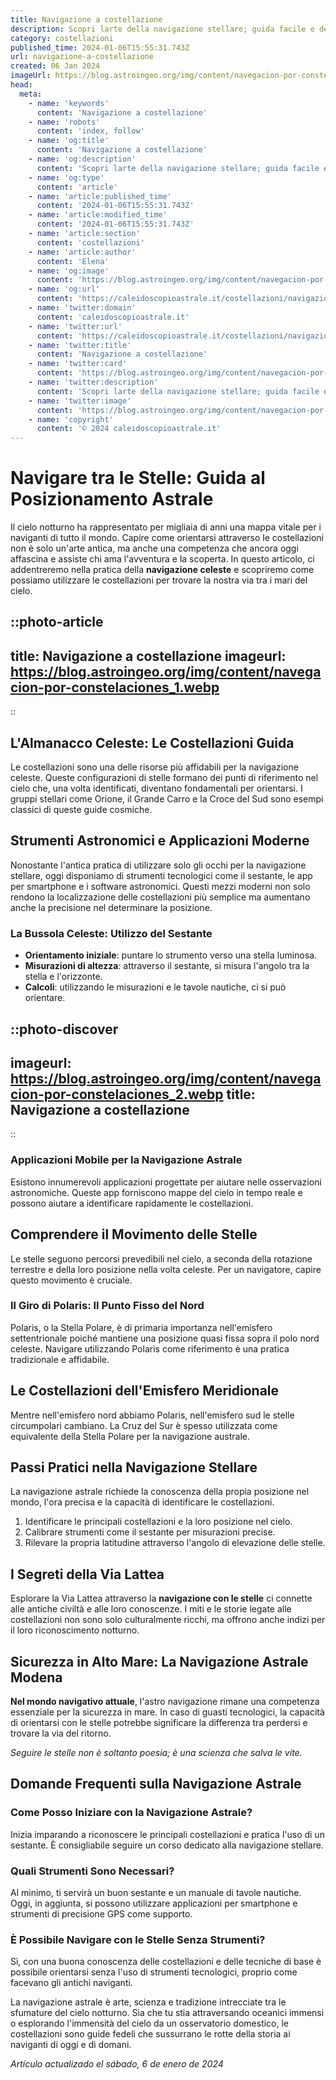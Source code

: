 ```yaml
---
title: Navigazione a costellazione
description: Scopri larte della navigazione stellare; guida facile e dettagliata per orientarsi con le costellazioni nel cielo italiano.
category: costellazioni
published_time: 2024-01-06T15:55:31.743Z
url: navigazione-a-costellazione
created: 06 Jan 2024
imageUrl: https://blog.astroingeo.org/img/content/navegacion-por-constelaciones_1.webp
head:
  meta:
    - name: 'keywords'
      content: 'Navigazione a costellazione'
    - name: 'robots'
      content: 'index, follow'
    - name: 'og:title'
      content: 'Navigazione a costellazione'
    - name: 'og:description'
      content: 'Scopri larte della navigazione stellare; guida facile e dettagliata per orientarsi con le costellazioni nel cielo italiano.'
    - name: 'og:type'
      content: 'article'
    - name: 'article:published_time'
      content: '2024-01-06T15:55:31.743Z'
    - name: 'article:modified_time'
      content: '2024-01-06T15:55:31.743Z'
    - name: 'article:section'
      content: 'costellazioni'
    - name: 'article:author'
      content: 'Elena'
    - name: 'og:image'
      content: 'https://blog.astroingeo.org/img/content/navegacion-por-constelaciones_1.webp'
    - name: 'og:url'
      content: 'https://caleidoscopioastrale.it/costellazioni/navigazione-a-costellazione'
    - name: 'twitter:domain'
      content: 'caleidoscopioastrale.it'
    - name: 'twitter:url'
      content: 'https://caleidoscopioastrale.it/costellazioni/navigazione-a-costellazione'
    - name: 'twitter:title'
      content: 'Navigazione a costellazione'
    - name: 'twitter:card'
      content: 'https://blog.astroingeo.org/img/content/navegacion-por-constelaciones_1.webp'
    - name: 'twitter:description'
      content: 'Scopri larte della navigazione stellare; guida facile e dettagliata per orientarsi con le costellazioni nel cielo italiano.'
    - name: 'twitter:image'
      content: 'https://blog.astroingeo.org/img/content/navegacion-por-constelaciones_1.webp'
    - name: 'copyright'
      content: '© 2024 caleidoscopioastrale.it'
---
```

# Navigare tra le Stelle: Guida al Posizionamento Astrale

Il cielo notturno ha rappresentato per migliaia di anni una mappa vitale per i naviganti di tutto il mondo. Capire come orientarsi attraverso le costellazioni non è solo un'arte antica, ma anche una competenza che ancora oggi affascina e assiste chi ama l'avventura e la scoperta. In questo articolo, ci addentreremo nella pratica della **navigazione celeste** e scopriremo come possiamo utilizzare le costellazioni per trovare la nostra via tra i mari del cielo.

::photo-article
---
title: Navigazione a costellazione
imageurl: https://blog.astroingeo.org/img/content/navegacion-por-constelaciones_1.webp
---
::

## L'Almanacco Celeste: Le Costellazioni Guida
Le costellazioni sono una delle risorse più affidabili per la navigazione celeste. Queste configurazioni di stelle formano dei punti di riferimento nel cielo che, una volta identificati, diventano fondamentali per orientarsi. I gruppi stellari come Orione, il Grande Carro e la Croce del Sud sono esempi classici di queste guide cosmiche.

## Strumenti Astronomici e Applicazioni Moderne
Nonostante l'antica pratica di utilizzare solo gli occhi per la navigazione stellare, oggi disponiamo di strumenti tecnologici come il sestante, le app per smartphone e i software astronomici. Questi mezzi moderni non solo rendono la localizzazione delle costellazioni più semplice ma aumentano anche la precisione nel determinare la posizione.

### La Bussola Celeste: Utilizzo del Sestante
- **Orientamento iniziale**: puntare lo strumento verso una stella luminosa.
- **Misurazioni di altezza**: attraverso il sestante, si misura l'angolo tra la stella e l'orizzonte.
- **Calcoli**: utilizzando le misurazioni e le tavole nautiche, ci si può orientare.

::photo-discover
---
imageurl: https://blog.astroingeo.org/img/content/navegacion-por-constelaciones_2.webp
title: Navigazione a costellazione
---
::

### Applicazioni Mobile per la Navigazione Astrale
Esistono innumerevoli applicazioni progettate per aiutare nelle osservazioni astronomiche. Queste app forniscono mappe del cielo in tempo reale e possono aiutare a identificare rapidamente le costellazioni.

## Comprendere il Movimento delle Stelle
Le stelle seguono percorsi prevedibili nel cielo, a seconda della rotazione terrestre e della loro posizione nella volta celeste. Per un navigatore, capire questo movimento è cruciale.

### Il Giro di Polaris: Il Punto Fisso del Nord
Polaris, o la Stella Polare, è di primaria importanza nell'emisfero settentrionale poiché mantiene una posizione quasi fissa sopra il polo nord celeste. Navigare utilizzando Polaris come riferimento è una pratica tradizionale e affidabile.

## Le Costellazioni dell'Emisfero Meridionale
Mentre nell'emisfero nord abbiamo Polaris, nell'emisfero sud le stelle circumpolari cambiano. La Cruz del Sur è spesso utilizzata come equivalente della Stella Polare per la navigazione australe.

## Passi Pratici nella Navigazione Stellare
La navigazione astrale richiede la conoscenza della propia posizione nel mondo, l'ora precisa e la capacità di identificare le costellazioni.

1. Identificare le principali costellazioni e la loro posizione nel cielo.
2. Calibrare strumenti come il sestante per misurazioni precise.
3. Rilevare la propria latitudine attraverso l'angolo di elevazione delle stelle.

## I Segreti della Via Lattea
Esplorare la Via Lattea attraverso la **navigazione con le stelle** ci connette alle antiche civiltà e alle loro conoscenze. I miti e le storie legate alle costellazioni non sono solo culturalmente ricchi, ma offrono anche indizi per il loro riconoscimento notturno.

## Sicurezza in Alto Mare: La Navigazione Astrale Modena

**Nel mondo navigativo attuale**, l'astro navigazione rimane una competenza essenziale per la sicurezza in mare. In caso di guasti tecnologici, la capacità di orientarsi con le stelle potrebbe significare la differenza tra perdersi e trovare la via del ritorno.

_Seguire le stelle non è soltanto poesia; è una scienza che salva le vite._

## Domande Frequenti sulla Navigazione Astrale

### Come Posso Iniziare con la Navigazione Astrale?
Inizia imparando a riconoscere le principali costellazioni e pratica l'uso di un sestante. È consigliabile seguire un corso dedicato alla navigazione stellare.

### Quali Strumenti Sono Necessari?
Al minimo, ti servirà un buon sestante e un manuale di tavole nautiche. Oggi, in aggiunta, si possono utilizzare applicazioni per smartphone e strumenti di precisione GPS come supporto.

### È Possibile Navigare con le Stelle Senza Strumenti?
Sì, con una buona conoscenza delle costellazioni e delle tecniche di base è possibile orientarsi senza l'uso di strumenti tecnologici, proprio come facevano gli antichi naviganti.

La navigazione astrale è arte, scienza e tradizione intrecciate tra le sfumature del cielo notturno. Sia che tu stia attraversando oceanici immensi o esplorando l'immensità del cielo da un osservatorio domestico, le costellazioni sono guide fedeli che sussurrano le rotte della storia ai naviganti di oggi e di domani.

_Artículo actualizado el sábado, 6 de enero de 2024_